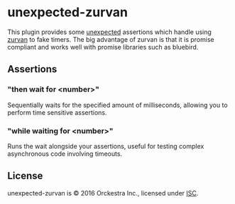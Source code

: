 # unexpected-zurvan

This plugin provides some [unexpected](http://unexpected.js.org/) assertions which handle using [zurvan](https://github.com/Lewerow/zurvan) to fake timers. The big advantage of zurvan is that it is promise compliant and works well with promise libraries such as bluebird.

## Assertions

### "then wait for &lt;number>"

Sequentially waits for the specified amount of milliseconds, allowing you to perform time sensitive assertions.

### "while waiting for &lt;number>"

Runs the wait alongside your assertions, useful for testing complex asynchronous code involving timeouts.

## License

unexpected-zurvan is &copy; 2016 Orckestra Inc., licensed under [ISC](https://opensource.org/licenses/ISC).
